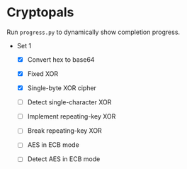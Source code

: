 # Cryptopals
Run `progress.py` to dynamically show completion progress.

- Set 1
  - [x] Convert hex to base64
  - [x] Fixed XOR
  - [x] Single-byte XOR cipher
  - [ ] Detect single-character XOR
  - [ ] Implement repeating-key XOR
  - [ ] Break repeating-key XOR
  - [ ] AES in ECB mode
  - [ ] Detect AES in ECB mode

